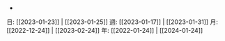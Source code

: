 - 

日: [[2023-01-23]] | [[2023-01-25]]
週: [[2023-01-17]] | [[2023-01-31]]
月: [[2022-12-24]] | [[2023-02-24]]
年: [[2022-01-24]] | [[2024-01-24]]